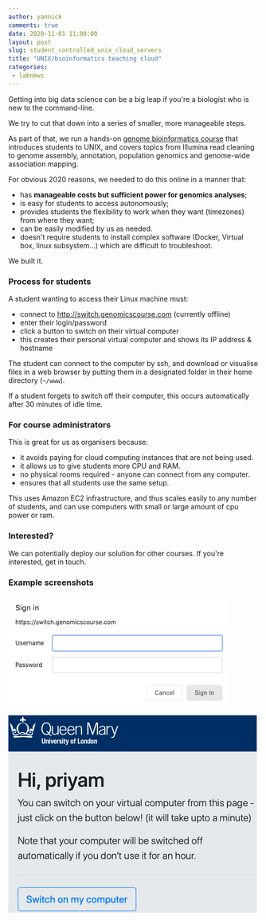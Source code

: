 ```yaml
---
author: yannick
comments: true
date: 2020-11-01 11:00:00
layout: post
slug: student_controlled_unix_cloud_servers
title: "UNIX/bioinformatics teaching cloud"
categories:
 - labnews
---
```


Getting into big data science can be a big leap if you're a biologist who is new to the command-line. 

We try to cut that down into a series of smaller, more manageable steps.

As part of that, we run a hands-on [genome bioinformatics course](http://wurmlab.github.io/genomicscourse/practicals) that introduces students to UNIX, and covers topics from Illumina read cleaning to genome assembly, annotation, population genomics and genome-wide association mapping. 

For obvious 2020 reasons, we needed to do this online in a manner that:
 - has **manageable costs but sufficient power for genomics analyses**;
 - is easy for students to access autonomously;
 - provides students the flexibility to work when they want (timezones) from where they want;
 - can be easily modified by us as needed.
 - doesn't require students to install complex software (Docker, Virtual box, linux subsystem...) which are difficult to troubleshoot. 

We built it. 

### Process for students

A student wanting to access their Linux machine must:
* connect to http://switch.genomicscourse.com (currently offline)
* enter their login/password
* click a button to switch on their virtual computer
* this creates their personal virtual computer and shows its IP address & hostname

The student can connect to the computer by ssh, and download or visualise files in a web browser by putting them in a designated folder in their home directory (`~/www`). 

If a student forgets to switch off their computer, this occurs automatically after 30 minutes of idle time.


### For course administrators

This is great for us as organisers because:

 - it avoids paying for cloud computing instances that are not being used. 
 - it allows us to give students more CPU and RAM.
 - no physical rooms required - anyone can connect from any computer.
 - ensures that all students use the same setup.

This uses Amazon EC2 infrastructure, and thus scales easily to any number of students, and can use computers with small or large amount of cpu power or ram. 


### Interested?

We can potentially deploy our solution for other courses. If you're interested, get in touch. 


### Example screenshots

![Screenshot 2020-10-30 at 19.33.15.png](/img/news/2020-11-01-unix_bioinf_cloud/login.png)

![Screenshot 2020-10-30 at 19.33.50.png](/img/news/2020-11-01-unix_bioinf_cloud/panel.png)

